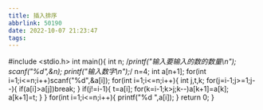 ```yaml
---
title: 插入排序
abbrlink: 50190
date: 2022-10-07 21:23:47
tags:
---
```


#include <stdio.h>
int main(){
    int n;
    /*printf("输入要输入的数的数量\n");
    scanf("%d",&n); 
    printf("输入数字\n");*/
     n=4;
     int a[n+1];
      for(int i=1;i<=n;i++)scanf("%d",&a[i]);
     for(int i=1;i<=n;i++){
         int j,t,k;
         for(j=i-1;j>=1;j--){
             if(a[i]>a[j])break;
             }
             if(j!=i-1){
                 t=a[i];
                 for(k=i-1;k>j;k--)a[k+1]=a[k];
                 a[k+1]=t;
             }
     }
    for(int i=1;i<=n;i++){
         printf("%d ",a[i]); 
     }
     return 0; 
} 

